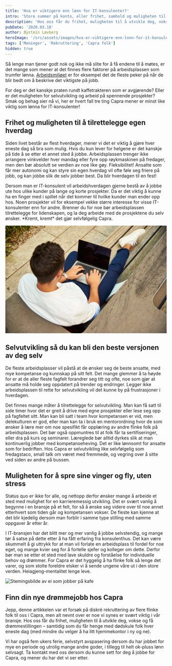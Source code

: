 ```yaml
---
title: 'Hva er viktigere enn lønn for IT-konsulenter?'
intro: 'Store summer på konto, eller frihet, samhold og muligheten til å jobbe med det man elsker? Hva er viktigst for deg på arbeidsplassen?'
description: 'Hos oss får du frihet, muligheten til å utvikle deg, vokse og få drømmestillingen – samtidig som du får henge med dødskule folk hver eneste dag &gt;&gt;'
pubDate: '2020.03.18'
author: Øystein Løvberg
heroImage: '/src/assets/images/hva-er-viktigere-enn-lonn-for-it-konsulenter/hero.webp'
tags: ['Meninger', 'Rekruttering', 'Capra folk']
hidden: true
---
```


Så lenge man tjener godt nok og ikke må slite for å få endene til å møtes, er det mange som mener at det finnes flere faktorer på arbeidsplassen som trumfer lønna. [Arbeidsmiljøet](https://hmsmagasinet.no/arbeidsgiver-arbeidsmiljo-lonn/arbeidsmiljo-er-viktigere-enn-lonn/234981) er for eksempel det de fleste peker på når de blir bedt om å beskrive det viktigste på jobb.

For deg er det kanskje praten rundt kaffetrakteren som er avgjørende? Eller er det muligheten for selvutvikling og arbeid på spennende prosjekter? Smak og behag sier nå vi, her er hvert fall tre ting Capra mener er minst like viktig som lønna for IT-konsulenter!

## Frihet og muligheten til å tilrettelegge egen hverdag

Siden livet består av flest hverdager, mener vi det er viktig å gjøre hver eneste dag så bra som mulig. Hvis du kun lever for helgene er det kanskje på tide å se etter et annet sted å jobbe. Arbeidsplassen trenger ikke arrangere vinkvelder hver mandag eller fyre opp røykmaskinen på fredager, men den bør absolutt se verdien av noe like gøy. Fleksibilitet! Ansatte som får mer autonomi og kan styre sin egen hverdag vil ofte føle seg friere på jobb, og kan jobbe slik de selv jobber best. Da blir hverdagen til en fest!

Dersom man er IT-konsulent vil arbeidshverdagen gjerne bestå av å jobbe ute hos ulike kunder på lange og korte prosjekter. Da er det viktig å kunne ha en finger med i spillet når det kommer til hvilke kunder man ender opp hos. Noen prosjekter vil for eksempel vekke større interesse for visse IT-konsulenter enn for andre. Brenner du for noe bør arbeidsplassen tilrettelegge for lidenskapen, og la deg arbeide med de prosjektene du selv ønsker. \*Kremt, kremt\* det gjør selvfølgelig Capra.

![Stemingsbilde av en som jobber](../../assets/images/hva-er-viktigere-enn-lonn-for-it-konsulenter/work.webp)

## Selvutvikling så du kan bli den beste versjonen av deg selv

De fleste arbeidsplasser vil påstå at de ønsker seg de beste ansatte, med mye kompetanse og kunnskap på sitt felt. Det mange glemmer å ta høyde for er at de aller fleste fagfelt forandrer seg titt og ofte, noe som gjør at ansatte må holde seg oppdatert på trender og endringer. Legger ikke arbeidsplassen til rette for selvutvikling vil det kunne by på frustrasjoner i hverdagen.

Det finnes mange måter å tilrettelegge for selvutvikling. Man kan få satt til side timer hvor det er greit å drive med egne prosjekter eller lese seg opp på fagfeltet sitt. Man kan bli satt i team hvor kompetansen er vid, men delekulturen er god, eller man kan ta i bruk en mentorordning hvor de som ønsker å lære mer om noe spesifikt får opplæring av andre flinke folk på arbeidsplassen. Det bør også oppmuntres til at folk får ta sertifiseringer, eller dra på kurs og seminarer. Læreglede bør alltid dyrkes slik at man kontinuerlig jobber med kompetanseheving. Det er like lønnsomt for ansatte som for bedriften. Hos Capra er selvutvikling like selvfølgelig som fredagstaco, small talk om været med fremmede, og vegring over å sitte ved siden av andre på bussen.

## Muligheten for å spre sine vinger og fly, uten stress

Status quo er ikke for alle, og nettopp derfor ønsker mange å arbeide et sted med mulighet for en karrieremessig utvikling. Det er svært vanlig å begynne i en bransje på et felt, for så å ønske seg videre over til noe annet etterhvert som tiden går og kompetansen vokser. De fleste kan kjenne at det blir kjedelig dersom man forblir i samme type stilling med samme oppgaver år etter år.

I IT-bransjen har det blitt mer og mer vanlig å jobbe selvstendig, og mange tør å satse på dette etter å ha fått erfaring fra konsulenthus. Det kan være skummelt å gi uttrykk for at man vil forlate en arbeidsplass til fordel for noe eget, og mange kvier seg for å fortelle sjefer og kolleger om dette. Derfor bør man se etter et sted med lave skuldre og forståelse for individuelle behov og drømmer. For Capra er det hyggelig å ha flinke folk så lenge det varer, og som stolte foreldre elsker vi å sende ungene våre ut i den store verden. Heiagjeng-mentalitet lenge leve.

![Stemingsbilde av ei som jobber på kafe](../../assets/images/hva-er-viktigere-enn-lonn-for-it-konsulenter/work2.webp)

## Finn din nye drømmejobb hos Capra

Jepp, denne artikkelen var et forsøk på diskré rekruttering av flere flinke folk til oss i Capra, men alt nevnt over er noe vi synes er svært viktig i vår bransje. Hos oss får du frihet, muligheten til å utvikle deg, vokse og få drømmestillingen – samtidig som du får henge med dødskule folk hver eneste dag (med mindre du velger å ha litt hjemmekontor i ny og ne).

Vi har også fem ukers ferie, selvstyrt avspasering dersom du har jobbet for mye en periode og utrolig mange andre goder, i tillegg til helt ok-pluss lønn selvsagt. Ta kontakt med oss dersom du kunne sett for deg å jobbe for Capra, og mener du har det vi ser etter.